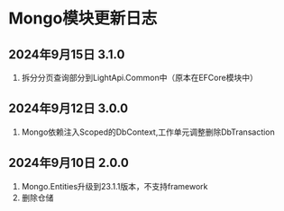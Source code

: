 # Mongo模块更新日志

## 2024年9月15日 3.1.0

1. 拆分分页查询部分到LightApi.Common中（原本在EFCore模块中）

## 2024年9月12日 3.0.0

1. Mongo依赖注入Scoped的DbContext,工作单元调整删除DbTransaction

## 2024年9月10日 2.0.0

1. Mongo.Entities升级到23.1.1版本，不支持framework
2. 删除仓储

